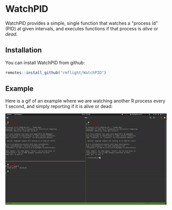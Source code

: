 
# WatchPID

<!-- badges: start -->
<!-- badges: end -->

WatchPID provides a simple, single function that watches a "process id" (PID) at given intervals, and executes functions if that process is *alive* or *dead*.

## Installation

You can install WatchPID from github:

``` r
remotes::install_github("rmflight/WatchPID")
```

## Example

Here is a gif of an example where we are watching another R process every 1 second, and simply reporting if it is alive or dead:

![](watch_pid_example.gif)

